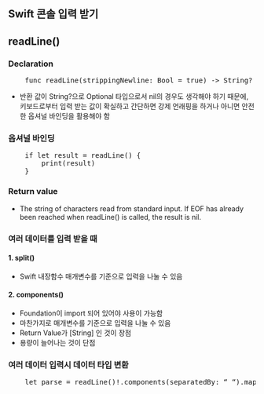 ## Swift 콘솔 입력 받기
## readLine()
### Declaration
<pre>
	func readLine(strippingNewline: Bool = true) -> String?
</pre>
* 반환 값이 String?으로 Optional 타입으로서 nil의 경우도 생각해야 하기 때문에, 키보드로부터 입력 받는 값이 확실하고 간단하면 강제 언래핑을 하거나 아니면 안전한 옵셔널 바인딩을 활용해야 함

### 옵셔널 바인딩
<pre>
	if let result = readLine() {
		print(result)
	}
</pre>

### Return value
* The string of characters read from standard input. If EOF has already been reached when readLine() is called, the result is nil.

### 여러 데이터를 입력 받을 때
#### 1. split()
* Swift 내장함수 매개변수를 기준으로 입력을 나눌 수 있음

#### 2. components()
* Foundation이 import 되어 있어야 사용이 가능함
* 마찬가지로 매개변수를 기준으로 입력을 나눌 수 있음
* Return Value가 [String] 인 것이 장점
* 용량이 늘어나는 것이 단점

### 여러 데이터 입력시 데이터 타입 변환
<pre>
	let parse = readLine()!.components(separatedBy: “ “).map{Int($0)!}
</pre>

